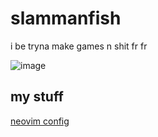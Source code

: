 # slammanfish

i be tryna make games n shit fr fr

![image](https://preview.redd.it/b6f2c06mqb1a1.jpg?width=640&crop=smart&auto=webp&s=24c308ec36b3705c57f9546d17ed2d87501218b6 "look at how silly this cat is")

## my stuff

[neovim config](nvim/)
